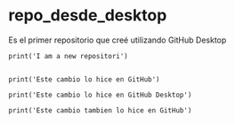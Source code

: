 # repo_desde_desktop
 Es el primer repositorio que creé utilizando GitHub Desktop

```Py
print('I am a new repositori')


print('Este cambio lo hice en GitHub')

print('Este cambio lo hice en GitHub Desktop')

print('Este cambio tambien lo hice en GitHub')

```


